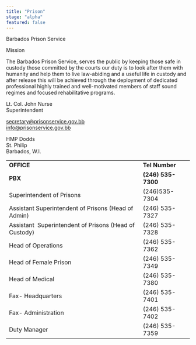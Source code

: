 ```yaml
---
title: "Prison"
stage: "alpha"
featured: false
---
```


Barbados Prison Service

Mission

The Barbados Prison Service, serves the public by keeping those safe in custody those committed by the courts our duty is to look after them with humanity and help them to live law-abiding and a useful life in custody and after release this will be achieved through the deployment of dedicated professional highly trained and well-motivated members of staff sound regimes and focused rehabilitative programs.

Lt. Col. John Nurse  
Superintendent

secretary@prisonservice.gov.bb  
info@prisonservice.gov.bb

HMP Dodds  
St. Philip  
Barbados, W.I.

|  |  |
| --- | --- |
| **OFFICE** | **Tel Number** |
| **PBX** | **(246) 535-7300** |
| Superintendent of Prisons | (246)535-7304 |
| Assistant Superintendent of Prisons (Head of Admin) | (246) 535-7327 |
| Assistant  Superintendent of Prisons (Head of Custody) | (246) 535-7328 |
| Head of Operations | (246) 535-7362 |
| Head of Female Prison | (246) 535-7349 |
| Head of Medical | (246) 535-7380 |
| Fax- Headquarters | (246) 535-7401 |
| Fax- Administration | (246) 535-7402 |
| Duty Manager | (246) 535-7359 |